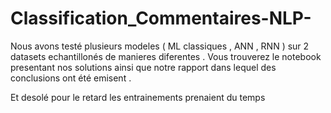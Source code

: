# Classification_Commentaires-NLP-
Nous avons testé plusieurs modeles ( ML classiques , ANN , RNN ) sur 2 datasets echantillonés de manieres diferentes . Vous trouverez le notebook presentant nos solutions ainsi que notre rapport dans lequel des conclusions ont été emisent . 

Et desolé pour le retard les entrainements prenaient du temps
